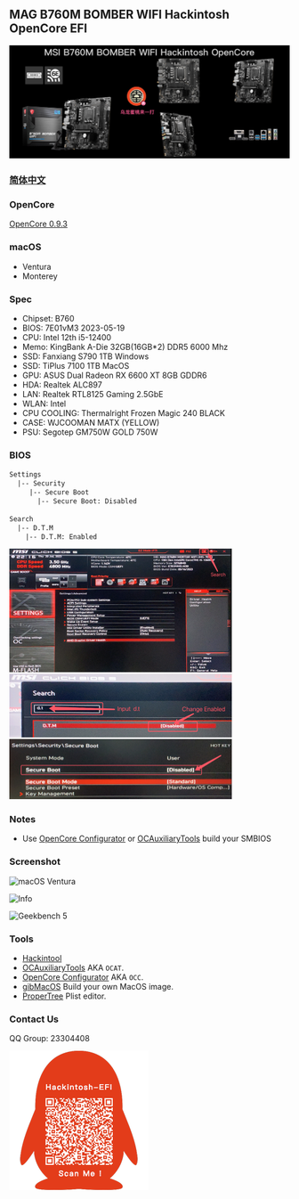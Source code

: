 ## MAG B760M BOMBER WIFI Hackintosh OpenCore EFI

![image](Screenshot/Motherbord.png)

### [简体中文](README.zh_CN.md)


### OpenCore

[OpenCore 0.9.3](https://github.com/acidanthera/OpenCorePkg)


### macOS

- Ventura
- Monterey


### Spec

- Chipset: B760
- BIOS: 7E01vM3 2023-05-19
- CPU: Intel 12th i5-12400
- Memo: KingBank A-Die 32GB(16GB*2) DDR5 6000 Mhz
- SSD: Fanxiang  S790 1TB Windows
- SSD: TiPlus 7100 1TB MacOS
- GPU: ASUS Dual Radeon RX 6600 XT 8GB GDDR6
- HDA: Realtek ALC897
- LAN: Realtek RTL8125 Gaming  2.5GbE
- WLAN: Intel 
- CPU COOLING: Thermalright Frozen Magic 240 BLACK
- CASE:  WJCOOMAN MATX (YELLOW)
- PSU:  Segotep GM750W GOLD 750W


### BIOS

```
Settings
  |-- Security
     |-- Secure Boot
       |-- Secure Boot: Disabled
       
Search
  |-- D.T.M
    |-- D.T.M: Enabled
```

<img src="Screenshot/Search.png" alt="image" style="zoom:50%;" />

<img src="Screenshot/D.T.M.png" alt="image" style="zoom:50%;" />

<img src="Screenshot/SecureBoot.png" alt="image" style="zoom:50%;" />



### Notes

 - Use [OpenCore Configurator](https://mackie100projects.altervista.org/opencore-configurator/) or [OCAuxiliaryTools](https://github.com/ic005k/OCAuxiliaryTools) build your SMBIOS

### Screenshot

![macOS Ventura](Screenshot/about.png)

![Info](Screenshot/info.png)

![Geekbench 5](Screenshot/geekbench5.png)


### Tools

- [Hackintool](https://github.com/headkaze/Hackintool) 
- [OCAuxiliaryTools](https://github.com/ic005k/OCAuxiliaryTools) AKA `OCAT`.
- [OpenCore Configurator](https://mackie100projects.altervista.org/opencore-configurator/) AKA `OCC`.
- [gibMacOS](https://github.com/corpnewt/gibMacOS) Build your own MacOS image.
- [ProperTree](https://github.com/corpnewt/ProperTree) Plist editor.


### Contact Us

QQ Group: 23304408

![image](Screenshot/QRCode.png)
